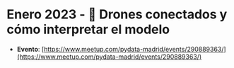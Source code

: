 # Enero 2023 - 🐝 Drones conectados y cómo interpretar el modelo

- **Evento**: [https://www.meetup.com/pydata-madrid/events/290889363/](https://www.meetup.com/pydata-madrid/events/290889363/)
